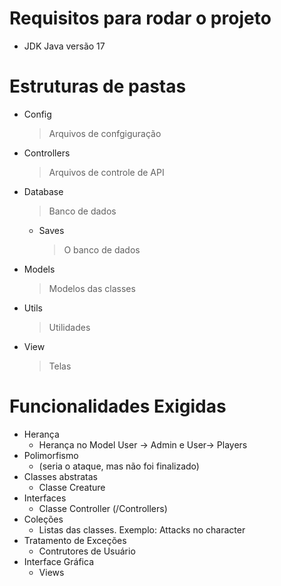 # Requisitos para rodar o projeto

- JDK Java versão 17

# Estruturas de pastas

- Config
  > Arquivos de confgiguração
- Controllers
  > Arquivos de controle de API
- Database
  > Banco de dados
  - Saves
    > O banco de dados
- Models
  > Modelos das classes
- Utils
  > Utilidades
- View
  > Telas


# Funcionalidades Exigidas

- Herança
  - Herança no Model User -> Admin e User-> Players
- Polimorfismo
  - (seria o ataque, mas não foi finalizado)
- Classes abstratas
  - Classe Creature
- Interfaces
  - Classe Controller (/Controllers)
- Coleções
  - Listas das classes. Exemplo: Attacks no character
- Tratamento de Exceções
  - Contrutores de Usuário
- Interface Gráfica
  - Views
